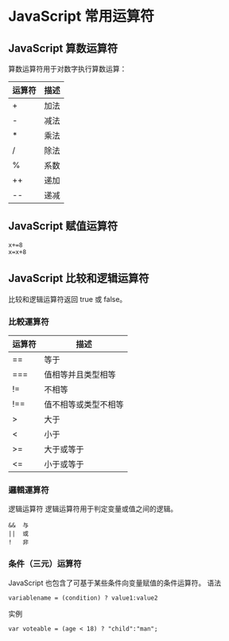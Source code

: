 # JavaScript 常用运算符


## JavaScript 算数运算符
算数运算符用于对数字执行算数运算：

|运算符	|描述|
|--|--|
|+	|加法|
|-	|减法|
|*	|乘法|
|/|	除法|
|%	|系数|
|++	|递加|
|--	|递减|

## JavaScript 赋值运算符

```
x+=8
x=x+8
```

## JavaScript 比较和逻辑运算符
比较和逻辑运算符返回 true 或 false。  

### 比較運算符

|运算符	|描述	|
|--|--|
|==	|等于	|
|===	|值相等并且类型相等|
|!=	|不相等	|
|!==	|值不相等或类型不相等	|
|>	|大于	|
|<	|小于	|
|>=	|大于或等于|
|<=	|小于或等于|

### 邏輯運算符
逻辑运算符
逻辑运算符用于判定变量或值之间的逻辑。  

```
&&	与	
||	或	
!	非	
```


### 条件（三元）运算符
JavaScript 也包含了可基于某些条件向变量赋值的条件运算符。
语法
```
variablename = (condition) ? value1:value2
```
实例
```
var voteable = (age < 18) ? "child":"man";
```
